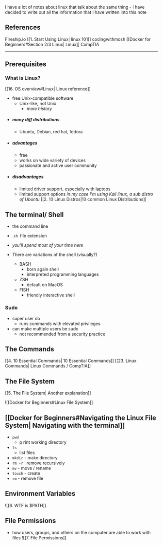 I have a lot of notes about linux that talk about the same thing - I have decided to write out all the information that I have written into this note 
## References
Fireship.io [[1. Start Using Linux| linux 101]]
codingwithmosh [[Docker for Beginners#Section 2/3 Linux| Linux]]
CompTIA 

___
## Prerequisites

### What is Linux?
[[16. OS overview#Linux| Linux reference]]
- free Unix-compatible software 
	- Unix-like, not Unix 
		- *more history*
- ##### many diff distributions 
	- Ubuntu, Debian, red hat, fedora
- ##### advantages
	- free
	- works on wide variety of devices
	- passionate and active user community
- ##### disadvantages
	- limited driver support, especially with laptops
	- limited support options
*in my case I'm using Kali linux, a sub distro of Ubuntu*
[[2. 10 Linux Distros|10 common Linux Distributions]]


## The terminal/ Shell 
 - the command line 
 - .`sh `file extension
 - *you'll spend most of your time here*

- There are variations of the shell (visually?)
	- BASH
		- born again shell
		- interpreted programming languages
	- ZSH 
		- default on MacOS
	- FISH
		- friendly interactive shell

### Sudo  
- super user do
	- runs commands with elevated privileges
- can make multiple users be sudo
	- not recommended from a security practice

## The Commands
[[4. 10 Essential Commands| 10 Essential Commands]]
[[23. Linux Commands| Linux Commands / CompTIA]]


## The File System
[[5. The File System| Another explanation]]

![[Docker for Beginners#Linux File System]]

## [[Docker for Beginners#Navigating the Linux File System| Navigating with the terminal]]
- `pwd`
	- p rint working directory
- `ls`
	- list files
- `mkdir` - make directory
- `rm -r ` remove recursively 
- `mv` - move / rename
- `touch`  - create
- `rm` - remove file


## Environment Variables

![[6. WTF is $PATH]]

## File Permissions
- how users, groups, and others on the computer are able to work with files 
![[7. File Permissions]]




 
